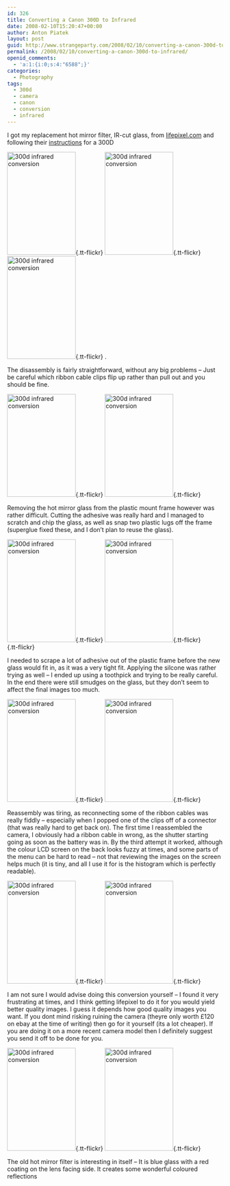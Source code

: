 ```yaml
---
id: 326
title: Converting a Canon 300D to Infrared
date: 2008-02-10T15:20:47+00:00
author: Anton Piatek
layout: post
guid: http://www.strangeparty.com/2008/02/10/converting-a-canon-300d-to-infrared/
permalink: /2008/02/10/converting-a-canon-300d-to-infrared/
openid_comments:
  - 'a:1:{i:0;s:4:"6588";}'
categories:
  - Photography
tags:
  - 300d
  - camera
  - canon
  - conversion
  - infrared
---
```

I got my replacement hot mirror filter, IR-cut glass, from [lifepixel.com](http://www.lifepixel.com/index.html) and following their [instructions](http://www.lifepixel.com/IR.htm) for a 300D

[<img src="http://farm3.static.flickr.com/2241/2255105600_ae45cd0c7a_m.jpg" alt="300d infrared conversion" border="0" height="240" width="160" />](http://www.flickr.com/photos/antonpiatek/2255105600/){.tt-flickr} [<img src="http://farm3.static.flickr.com/2370/2254306961_62901d83ed_m.jpg" alt="300d infrared conversion" border="0" height="240" width="160" />](http://www.flickr.com/photos/antonpiatek/2254306961/){.tt-flickr} [<img src="http://farm3.static.flickr.com/2299/2255106292_34529182c2_m.jpg" alt="300d infrared conversion" border="0" height="240" width="160" />](http://www.flickr.com/photos/antonpiatek/2255106292/){.tt-flickr} .

<!--more-->

The disassembly is fairly straightforward, without any big problems &#8211; Just be careful which ribbon cable clips flip up rather than pull out and you should be fine.

[<img src="http://farm3.static.flickr.com/2275/2254307667_ef4d5017f6_m.jpg" alt="300d infrared conversion" border="0" height="240" width="160" />](http://www.flickr.com/photos/antonpiatek/2254307667/){.tt-flickr} <span class="tt-flickr"></span>[<img src="http://farm3.static.flickr.com/2205/2255107102_5916459c06_m.jpg" alt="300d infrared conversion" border="0" height="240" width="160" />](http://www.flickr.com/photos/antonpiatek/2255107102/){.tt-flickr}

Removing the hot mirror glass from the plastic mount frame however was rather difficult. Cutting the adhesive was really hard and I managed to scratch and chip the glass, as well as snap two plastic lugs off the frame (superglue fixed these, and I don&#8217;t plan to reuse the glass).

[<img src="http://farm3.static.flickr.com/2073/2254308517_216b2f370d_m.jpg" alt="300d infrared conversion" border="0" height="240" width="160" />](http://www.flickr.com/photos/antonpiatek/2254308517/){.tt-flickr} [<img src="http://farm3.static.flickr.com/2024/2254308893_273f3b4fa4_m.jpg" alt="300d infrared conversion" border="0" height="240" width="160" />](http://www.flickr.com/photos/antonpiatek/2254308893/){.tt-flickr}[  
](http://www.flickr.com/photos/antonpiatek/2255108414/){.tt-flickr} 

I needed to scrape a lot of adhesive out of the plastic frame before the new glass would fit in, as it was a very tight fit. Applying the silcone was rather trying as well &#8211; I ended up using a toothpick and trying to be really careful. In the end there were still smudges on the glass, but they don&#8217;t seem to affect the final images too much.

 [<img src="http://farm3.static.flickr.com/2269/2254309163_455e9cc198_m.jpg" alt="300d infrared conversion" border="0" height="240" width="160" />](http://www.flickr.com/photos/antonpiatek/2254309163/){.tt-flickr} <span class="tt-flickr"></span>[<img src="http://farm3.static.flickr.com/2061/2255108414_1470225f9b_m.jpg" alt="300d infrared conversion" border="0" height="240" width="160" />](http://www.flickr.com/photos/antonpiatek/2255108414/){.tt-flickr}  <span class="tt-flickr"></span>

 <span class="tt-flickr"></span>

 <span class="tt-flickr"></span>

Reassembly was tiring, as reconnecting some of the ribbon cables was really fiddly &#8211; especially when I popped one of the clips off of a connector (that was really hard to get back on). The first time I reassembled the camera, I obviously had a ribbon cable in wrong, as the shutter starting going as soon as the battery was in. By the third attempt it worked, although the colour LCD screen on the back looks fuzzy at times, and some parts of the menu can be hard to read &#8211; not that reviewing the images on the screen helps much (it is tiny, and all I use it for is the histogram which is perfectly readable).

[<img src="http://farm3.static.flickr.com/2243/2255108804_6bdf00b50e_m.jpg" alt="300d infrared conversion" border="0" height="240" width="160" />](http://www.flickr.com/photos/antonpiatek/2255108804/){.tt-flickr} [<img src="http://farm3.static.flickr.com/2313/2255109098_80c9a077ea_m.jpg" alt="300d infrared conversion" border="0" height="240" width="160" />](http://www.flickr.com/photos/antonpiatek/2255109098/){.tt-flickr}

I am not sure I would advise doing this conversion yourself &#8211; I found it very frustrating at times, and I think getting lifepixel to do it for you would yield better quality images. I guess it depends how good quality images you want. If you dont mind risking ruining the camera (theyre only worth £120 on ebay at the time of writing) then go for it yourself (its a lot cheaper). If you are doing it on a more recent camera model then I definitely suggest you send it off to be done for you.

[<img src="http://farm3.static.flickr.com/2061/2255109324_b7f47fb91f_m.jpg" alt="300d infrared conversion" border="0" height="240" width="160" />](http://www.flickr.com/photos/antonpiatek/2255109324/){.tt-flickr} [<img src="http://farm3.static.flickr.com/2198/2255109566_a63ec807b5_m.jpg" alt="300d infrared conversion" border="0" height="240" width="160" />](http://www.flickr.com/photos/antonpiatek/2255109566/){.tt-flickr}

The old hot mirror filter is interesting in itself &#8211; It is blue glass with a red coating on the lens facing side. It creates some wonderful coloured reflections